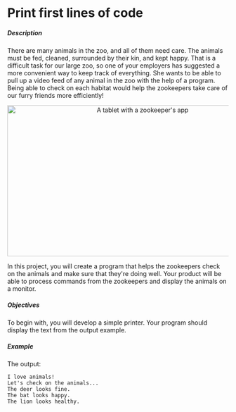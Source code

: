 # Print first lines of code
<div class="step-text">
<p></p>
<h5 id="description">Description</h5>
<p>There are many animals in the zoo, and all of them need care. The animals must be fed, cleaned, surrounded by their kin, and kept happy. That is a difficult task for our large zoo, so one of your employers has suggested a more convenient way to keep track of everything. She wants to be able to pull up a video feed of any animal in the zoo with the help of a program. Being able to check on each habitat would help the zookeepers take care of our furry friends more efficiently!</p>
<p style="text-align: center;"><picture><img alt="A tablet with a zookeeper's app" height="343" name="8966c652-c5b2-4fa0-83a5-d9fe6bd0263d.webp" src="https://ucarecdn.com/5da2572c-a860-4354-a4ce-3184b6d8e43b/" width="600"/></picture></p>
<p>In this project, you will create a program that helps the zookeepers check on the animals and make sure that they're doing well. Your product will be able to process commands from the zookeepers and display the animals on a monitor.</p>
<h5 id="objectives">Objectives</h5>
<p>To begin with, you will develop a simple printer. Your program should display the text from the output example.</p>
<h5 id="example">Example</h5>
<p>The output:</p>
<pre><code class="language-no-highlight">I love animals!
Let's check on the animals...
The deer looks fine.
The bat looks happy.
The lion looks healthy.</code></pre>
</div>
